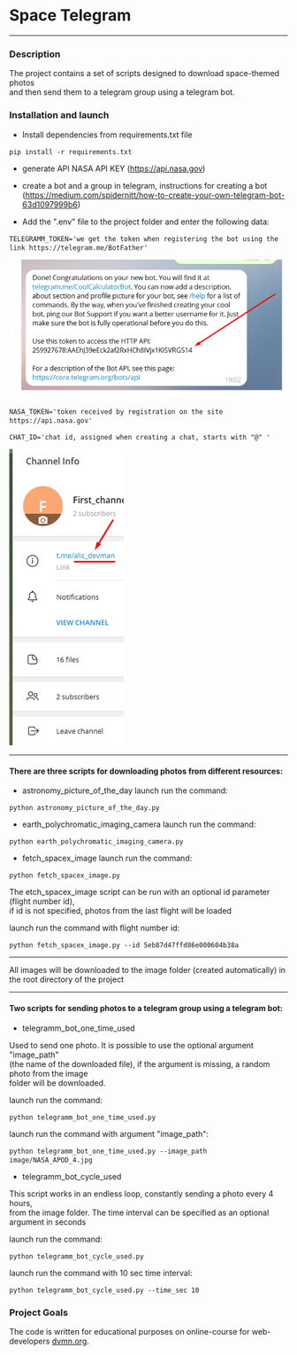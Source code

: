 #  Space Telegram
****
### Description
The project contains a set of scripts designed to download space-themed photos<br>
and then send them to a telegram group using a telegram bot.

### Installation and launch
- Install dependencies from requirements.txt file
```
pip install -r requirements.txt
```
- generate API NASA API KEY (https://api.nasa.gov)


- create a bot and a group in telegram, instructions for creating a bot <br>
(https://medium.com/spidernitt/how-to-create-your-own-telegram-bot-63d1097999b6)


-  Add the ".env" file to the project folder and enter the following data:
```
TELEGRAMM_TOKEN='we get the token when registering the bot using the link https://telegram.me/BotFather'
```    
![img.png](img.png)
```
NASA_TOKEN='token received by registration on the site https://api.nasa.gov'
```
```
CHAT_ID='chat id, assigned when creating a chat, starts with "@" '
```
![img_1.png](img_1.png)
****
#### There are three scripts for downloading photos from different resources:
* astronomy_picture_of_the_day
launch run the command:  
```
python astronomy_picture_of_the_day.py
```
* earth_polychromatic_imaging_camera
launch run the command:  
```
python earth_polychromatic_imaging_camera.py
```
* fetch_spacex_image
launch run the command:  
```
python fetch_spacex_image.py
```
The etch_spacex_image script can be run with an optional id parameter (flight number id),<br>
if id is not specified, photos from the last flight will be loaded

launch run the command with flight number id:  
```
python fetch_spacex_image.py --id 5eb87d47ffd86e000604b38a
```

****
All images will be downloaded to the image folder (created automatically) in the root directory of the project
****
#### Two scripts for sending photos to a telegram group using a telegram bot:

* telegramm_bot_one_time_used<br>

Used to send one photo. It is possible to use the optional argument "image_path" <br>
(the name of the downloaded file), if the argument is missing, a random photo from the image<br>
folder will be downloaded.

launch run the command:  
```
python telegramm_bot_one_time_used.py
```
launch run the command with argument "image_path":  
```
python telegramm_bot_one_time_used.py --image_path image/NASA_APOD_4.jpg
```
* telegramm_bot_сycle_used

This script works in an endless loop, constantly sending a photo every 4 hours,<br>
from the image folder. The time interval can be specified as an optional argument in seconds

launch run the command:  
```
python telegramm_bot_сycle_used.py
```
launch run the command with 10 sec time interval: 
```
python telegramm_bot_сycle_used.py --time_sec 10
```
### Project Goals

The code is written for educational purposes on online-course for web-developers [dvmn.org](https://dvmn.org/).